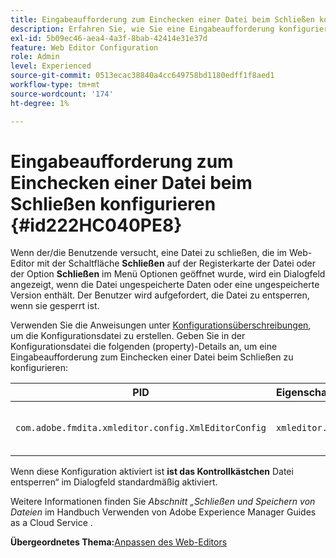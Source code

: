 ```yaml
---
title: Eingabeaufforderung zum Einchecken einer Datei beim Schließen konfigurieren
description: Erfahren Sie, wie Sie eine Eingabeaufforderung konfigurieren, um beim Schließen eine Datei einzuchecken
exl-id: 5b09ec46-aea4-4a3f-8bab-42414e31e37d
feature: Web Editor Configuration
role: Admin
level: Experienced
source-git-commit: 0513ecac38840a4cc649758bd1180edff1f8aed1
workflow-type: tm+mt
source-wordcount: '174'
ht-degree: 1%

---
```


# Eingabeaufforderung zum Einchecken einer Datei beim Schließen konfigurieren {#id222HC040PE8}

Wenn der/die Benutzende versucht, eine Datei zu schließen, die im Web-Editor mit der Schaltfläche **Schließen** auf der Registerkarte der Datei oder der Option **Schließen** im Menü Optionen geöffnet wurde, wird ein Dialogfeld angezeigt, wenn die Datei ungespeicherte Daten oder eine ungespeicherte Version enthält. Der Benutzer wird aufgefordert, die Datei zu entsperren, wenn sie gesperrt ist.

Verwenden Sie die Anweisungen unter [Konfigurationsüberschreibungen](download-install-additional-config-override.md#), um die Konfigurationsdatei zu erstellen. Geben Sie in der Konfigurationsdatei die folgenden \(property\)-Details an, um eine Eingabeaufforderung zum Einchecken einer Datei beim Schließen zu konfigurieren:

| PID | Eigenschaftsschlüssel | Eigenschaftswert |
|---|------------|--------------|
| `com.adobe.fmdita.xmleditor.config.XmlEditorConfig` | `xmleditor.checkin` | Boolescher Wert \( true/false\).<br> **Standardwert**: false |

Wenn diese Konfiguration aktiviert ist **ist das Kontrollkästchen** Datei entsperren“ im Dialogfeld standardmäßig aktiviert.

Weitere Informationen finden Sie *Abschnitt „Schließen und Speichern von Dateien* im Handbuch Verwenden von Adobe Experience Manager Guides as a Cloud Service .

**Übergeordnetes Thema:**&#x200B;[&#x200B; Anpassen des Web-Editors](conf-web-editor.md)
